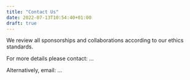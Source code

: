 ```yaml
---
title: "Contact Us"
date: 2022-07-13T10:54:40+01:00
draft: true
---
```


We review all sponsorships and collaborations according to our ethics standards.

For more details please contact: ...

Alternatively, email: ...